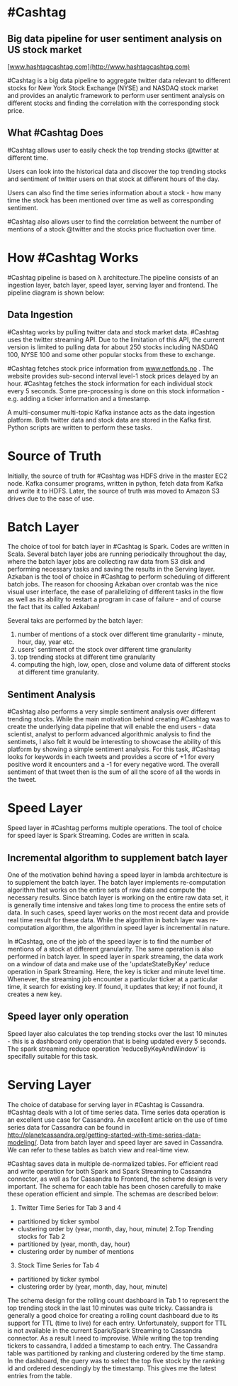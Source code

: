  #Cashtag
======================================

## Big data pipeline for user sentiment analysis on US stock market
[www.hashtagcashtag.com](http://www.hashtagcashtag.com)

 #Cashtag is a big data pipeline to aggregate twitter data relevant to different stocks for New York Stock Exchange (NYSE) and NASDAQ stock market and provides an analytic framework to perform user sentiment analysis on different stocks and finding the correlation with the corresponding stock price.

## What #Cashtag Does
 #Cashtag allows user to easily check the top trending stocks @twitter at different time.


Users can look into the historical data and discover the top trending stocks and sentiment of twitter users on that stock at different hours of the day.

Users can also find the time series information about a stock - how many time the stock has been mentioned over time as well as corresponding sentiment. 

 #Cashtag also allows user to find the correlation betweent the number of mentions of a stock @twitter and the stocks price fluctuation over time.


# How #Cashtag Works
 #Cashtag pipeline is based on &#x3bb; architecture.The pipeline consists of an ingestion layer, batch layer, speed layer, serving layer and frontend. The pipeline diagram is shown below:

## Data Ingestion
 #Cashtag works by pulling twitter data and stock market data. #Cashtag uses the twitter streaming API. Due to the limitation of this API, the current version is limited to pulling data for about 250 stocks including NASDAQ 100, NYSE 100 and some other popular stocks from these to exchange. 

 
 #Cashtag fetches stock price information from www.netfonds.no . The website provides sub-second interval level-1 stock prices delayed by an hour. #Cashtag fetches the stock information for each individual stock every 5 seconds. Some pre-processing is done on this stock information - e.g. adding a ticker information and a timestamp. 
 
A multi-consumer multi-topic Kafka instance acts as the data ingestion platform. Both twitter data and stock data are stored in the Kafka first. Python scripts are written to perform these tasks.
 
# Source of Truth
Initially, the source of truth for #Cashtag was HDFS drive in the master EC2 node. Kafka consumer programs, written in python, fetch data from Kafka and write it to HDFS. Later, the source of truth was moved to Amazon S3 drives due to the ease of use.

# Batch Layer
The choice of tool for batch layer in #Cashtag is Spark. Codes are written in Scala. Several batch layer jobs are running periodically throughout the day, where the batch layer jobs are collecting raw data from S3 disk and performing necessary tasks and saving the results in the Serving layer. Azkaban is the tool of choice in #Cashtag to perform scheduling of different batch jobs. The reason for choosing Azkaban over crontab was the nice visual user interface, the ease of parallelizing of different tasks in the flow as well as its ability to restart a program in case of failure - and of course the fact that its called Azkaban! 

Several taks are performed by the batch layer:

  1. number of mentions of a stock over different time granularity - minute, hour, day, year etc.
  2. users' sentiment of the stock over different time granularity
  3. top trending stocks at different time granularity
  4. computing the high, low, open, close and volume data of different stocks at different time granularity.
  

## Sentiment Analysis

 #Cashtag also performs a very simple sentiment analysis over different trending stocks. While the main motivation behind creating #Cashtag was to create the underlying data pipeline that will enable the end users - data scientist, analyst to perform advanced algorithmic analysis to find the sentimets, I also felt it would be interesting to showcase the ability of this platform by showing a simple sentiment analysis. For this task, #Cashtag looks for keywords in each tweets and provides a score of +1 for every positive word it encounters and a -1 for every negative word. The overall sentiment of that tweet then is the sum of all the score of all the words in the tweet.
 

# Speed Layer

Speed layer in #Cashtag performs multiple operations. The tool of choice for speed layer is Spark Streaming. Codes are written in scala.

## Incremental algorithm to supplement batch layer


One of the motivation behind having a speed layer in lambda architecture is to supplement the batch layer. The batch layer implements re-computation algorithm that works on the entire sets of raw data and compute the necessary results. Since batch layer is working on the entire raw data set, it is generally time intensive and takes long time to process the entire sets of data. In such cases, speed layer works on the most recent data and provide real time result for these data. While the algorithm in batch layer was re-computation algorithm, the algorithm in speed layer is incremental in nature. 

In #Cashtag, one of the job of the speed layer is to find the number of mentions of a stock at different granularity. The same operation is also performed in batch layer. In speed layer in spark streaming, the data work on a window of data and make use of the 'updateStateByKey' reduce operation in Spark Streaming. Here, the key is ticker and minute level time. Whenever, the streaming job encounter a particular ticker at a particular time, it search for existing key. If found, it updates that key; if not found, it creates a new key.

## Speed layer only operation

Speed layer also calculates the top trending stocks over the last 10 minutes - this is a dashboard only operation that is being updated every 5 seconds. The spark streaming reduce operation 'reduceByKeyAndWindow' is specifally suitable for this task.


# Serving Layer

The choice of database for serving layer in #Cashtag is Cassandra. #Cashtag deals with a lot of time series data. Time series data operation is an excellent use case for Cassandra. An  excellent article on the use of time series data for Cassandra can be found in http://planetcassandra.org/getting-started-with-time-series-data-modeling/. Data from batch layer and speed layer are saved in Cassandra. We can refer to these tables as batch view and real-time view. 

 #Cashtag saves data in multiple de-normalized tables. For efficient read and write operation for both Spark and Spark Streaming to Cassandra connector, as well as for Cassandra to Frontend, the scheme design is very important. The schema for each table has been chosen carefully to make these operation efficient and simple. The schemas are described below:
 
 1. Twitter Time Series for Tab 3 and 4
  - partitioned by ticker symbol
  - clustering order by (year, month, day, hour, minute)
 2.Top Trending stocks for Tab 2
  - partitioned by (year, month, day, hour)
  - clustering order by number of mentions
 3. Stock Time Series for Tab 4
  - partitioned by ticker symbol
  - clustering order by (year, month, day, hour, minute)
  
The schema design for the rolling count dashboard in Tab 1 to represent the top trending stock in the last 10 minutes was quite tricky. Cassandra is generally a good choice for creating a rolling count dashboard due to its support for TTL (time to live) for each entry. Unfortunately, support for TTL is not available in the current Spark/Spark Streaming to Cassandra connector. As a result I need to improvise. While writing the top trending tickers to cassandra, I added a timestamp to each entry.  The Cassandra table was partitioned by ranking and clustering ordered by the time stamp. In the dashboard, the query was to select the top five stock by the ranking id and ordered descendingly by the timestamp. This gives me the latest entries from the table.

